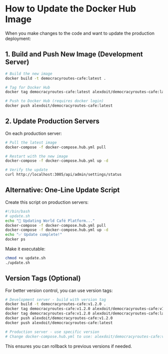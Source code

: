 # How to Update the Docker Hub Image

When you make changes to the code and want to update the production deployment:

## 1. Build and Push New Image (Development Server)

```bash
# Build the new image
docker build -t democracyroutes-cafe:latest .

# Tag for Docker Hub
docker tag democracyroutes-cafe:latest alexdoit/democracyroutes-cafe:latest

# Push to Docker Hub (requires docker login)
docker push alexdoit/democracyroutes-cafe:latest
```

## 2. Update Production Servers

On each production server:

```bash
# Pull the latest image
docker-compose -f docker-compose.hub.yml pull

# Restart with the new image
docker-compose -f docker-compose.hub.yml up -d

# Verify the update
curl http://localhost:3005/api/admin/settings/status
```

## Alternative: One-Line Update Script

Create this script on production servers:

```bash
#!/bin/bash
# update.sh
echo "🔄 Updating World Café Platform..."
docker-compose -f docker-compose.hub.yml pull
docker-compose -f docker-compose.hub.yml up -d
echo "✅ Update complete!"
docker ps
```

Make it executable:
```bash
chmod +x update.sh
./update.sh
```

## Version Tags (Optional)

For better version control, you can use version tags:

```bash
# Development server - build with version tag
docker build -t democracyroutes-cafe:v1.2.0 .
docker tag democracyroutes-cafe:v1.2.0 alexdoit/democracyroutes-cafe:v1.2.0
docker tag democracyroutes-cafe:v1.2.0 alexdoit/democracyroutes-cafe:latest
docker push alexdoit/democracyroutes-cafe:v1.2.0
docker push alexdoit/democracyroutes-cafe:latest

# Production server - use specific version
# Change docker-compose.hub.yml to use: alexdoit/democracyroutes-cafe:v1.2.0
```

This ensures you can rollback to previous versions if needed.